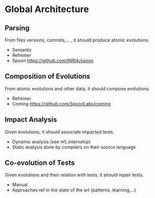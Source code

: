 # Global Architecture

## Parsing
From files versions, commits,... , it should produce atomic evolutions.

- Semantic
- Refminer
- Spoon https://github.com/INRIA/spoon

## Composition of Evolutions
From atomic evolutions and other data, it should compose evolutions.

- Refminer
- Coming https://github.com/SpoonLabs/coming

## Impact Analysis
Given evolutions, it should associate impacted tests.

- Dynamic analysis (see m1_internship)
- Static analysis done by compilers on their source language

## Co-evolution of Tests
Given evolutions and their relation with tests, it should repair tests.

- Manual
- Approaches ref in the state of the art (patterns, learning,...)
